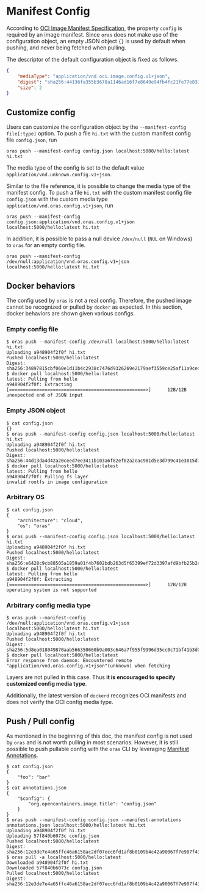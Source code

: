 # Manifest Config

According to [OCI Image Manifest Specification](https://github.com/opencontainers/image-spec/blob/master/manifest.md#image-manifest-property-descriptions),
the property `config` is required by an image manifest.
Since `oras` does not make use of the configuration object, an empty JSON object `{}` is used by default when pushing, and never being fetched when pulling.

The descriptor of the default configuration object is fixed as follows.

```json
{
    "mediaType": "application/vnd.oci.image.config.v1+json",
    "digest": "sha256:44136fa355b3678a1146ad16f7e8649e94fb4fc21fe77e8310c060f61caaff8a",
    "size": 2
}
```

## Customize config

Users can customize the configuration object by the `--manifest-config file[:type]` option. To push a file `hi.txt` with the custom manifest config file `config.json`, run

```
oras push --manifest-config config.json localhost:5000/hello:latest hi.txt
```

The media type of the config is set to the default value `application/vnd.unknown.config.v1+json`. 

Similar to the file reference, it is possible to change the media type of the manifest config. To push a file `hi.txt` with the custom manifest config file  `config.json` with the custom media type `application/vnd.oras.config.v1+json`, run

```
oras push --manifest-config config.json:application/vnd.oras.config.v1+json localhost:5000/hello:latest hi.txt
```

In addition, it is possible to pass a null device `/dev/null` (`NUL` on Windows) to `oras` for an empty config file.

```
oras push --manifest-config /dev/null:application/vnd.oras.config.v1+json localhost:5000/hello:latest hi.txt
```

## Docker behaviors

The config used by `oras` is not a real config.
Therefore, the pushed image cannot be recognized or pulled by `docker` as expected.
In this section, docker behaviors are shown given various configs.

### Empty config file

```
$ oras push --manifest-config /dev/null localhost:5000/hello:latest hi.txt
Uploading a948904f2f0f hi.txt
Pushed localhost:5000/hello:latest
Digest: sha256:34897815cbf060e1d11b4c2938c7476d9326269e2179aef3559ce25af11a9ced
$ docker pull localhost:5000/hello:latest
latest: Pulling from hello
a948904f2f0f: Extracting [==================================================>]      12B/12B
unexpected end of JSON input
```

### Empty JSON object

```
$ cat config.json
{}
$ oras push --manifest-config config.json localhost:5000/hello:latest hi.txt
Uploading a948904f2f0f hi.txt
Pushed localhost:5000/hello:latest
Digest: sha256:44d13da4d42a20ceed7ee3411b103a6f82ef02a2eac981d5e3d799c41e3015d7
$ docker pull localhost:5000/hello:latest
latest: Pulling from hello
a948904f2f0f: Pulling fs layer
invalid rootfs in image configuration
```

### Arbitrary OS

```
$ cat config.json
{
    "architecture": "cloud",
    "os": "oras"
}
$ oras push --manifest-config config.json localhost:5000/hello:latest hi.txt
Uploading a948904f2f0f hi.txt
Pushed localhost:5000/hello:latest
Digest: sha256:e6428c9cb88505a1859a01f4b7602bdb263d5f65399ef72d3397afd9bfb25b2c
$ docker pull localhost:5000/hello:latest
latest: Pulling from hello
a948904f2f0f: Extracting [==================================================>]      12B/12B
operating system is not supported
```

### Arbitrary config media type

```
$ oras push --manifest-config /dev/null:application/vnd.oras.config.v1+json localhost:5000/hello:latest hi.txt
Uploading a948904f2f0f hi.txt
Pushed localhost:5000/hello:latest
Digest: sha256:5d8ea018049870aab566350660b9a003c646a7f955f9996d35cc0c71bf41b3d0
$ docker pull localhost:5000/hello:latest
Error response from daemon: Encountered remote "application/vnd.oras.config.v1+json"(unknown) when fetching
```

Layers are not pulled in this case. Thus **it is encouraged to specify customized config media type**.

Additionally, the latest version of `dockerd` recognizes OCI manifests and does not verify the OCI config media type.

## Push / Pull config

As mentioned in the beginning of this doc, the manifest config is not used by `oras` and is not worth pulling in most scenarios.
However, it is still possible to push pullable config with the `oras` CLI by leveraging [Manifest Annotations](./4_manifest_annotations.md).

```
$ cat config.json
{
    "foo": "bar"
}
$ cat annotations.json
{
    "$config": {
        "org.opencontainers.image.title": "config.json"
    }
}
$ oras push --manifest-config config.json --manifest-annotations annotations.json localhost:5000/hello:latest hi.txt
Uploading a948904f2f0f hi.txt
Uploading 57f840b6073c config.json
Pushed localhost:5000/hello:latest
Digest: sha256:12e3de7e4a65ffc46a6158ac2df07ecc6fd1af8b0109b4c42a90067f7e907f43
$ oras pull -a localhost:5000/hello:latest
Downloaded a948904f2f0f hi.txt
Downloaded 57f840b6073c config.json
Pulled localhost:5000/hello:latest
Digest: sha256:12e3de7e4a65ffc46a6158ac2df07ecc6fd1af8b0109b4c42a90067f7e907f43
```
